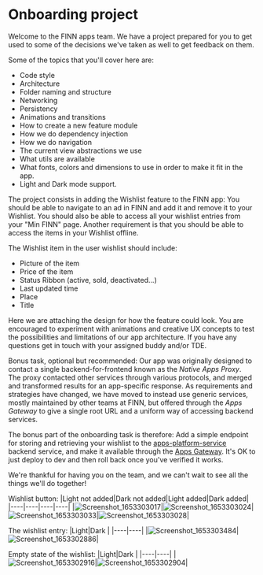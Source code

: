 # Onboarding project

Welcome to the FINN apps team. We have a project prepared for you to get used to some of the decisions we've taken as well to get feedback on them.

Some of the topics that you'll cover here are:
- Code style
- Architecture
- Folder naming and structure
- Networking
- Persistency
- Animations and transitions
- How to create a new feature module
- How we do dependency injection
- How we do navigation
- The current view abstractions we use
- What utils are available
- What fonts, colors and dimensions to use in order to make it fit in the app.
- Light and Dark mode support.

The project consists in adding the Wishlist feature to the FINN app: You should be able to navigate to an ad in FINN and add it and remove it to your Wishlist. You should also be able to access all your wishlist entries from your "Min FINN" page.
Another requirement is that you should be able to access the items in your Wishlist offline.

The Wishlist item in the user wishlist should include:
- Picture of the item
- Price of the item
- Status Ribbon (active, sold, deactivated...)
- Last updated time
- Place
- Title

Here we are attaching the design for how the feature could look.
You are encouraged to experiment with animations and creative UX concepts to test the possibilities and limitations of our app architecture.
If you have any questions get in touch with your assigned buddy and/or TDE.


Bonus task, optional but recommended: Our app was originally designed to contact a single backend-for-frontend known as the *Native Apps Proxy*. The proxy contacted other services through various protocols, and merged and transformed results for an app-specific response. 
As requirements and strategies have changed, we have moved to instead use generic services, mostly maintained by other teams at FINN, but offered through the *Apps Gateway* to give a single root URL and a uniform way of accessing backend services. 

The bonus part of the onboarding task is therefore: Add a simple endpoint for storing and retrieving your wishlist to the [apps-platform-service](https://github.schibsted.io/finn/apps-platform-service) backend service, and make it available through the [Apps Gateway](https://github.schibsted.io/finn/apps-gw-poc). It's OK to just deploy to dev and then roll back once you've verified it works.

We're thankful for having you on the team, and we can't wait to see all the things we'll do together!

Wishlist button:
|Light not added|Dark not added|Light added|Dark added|
|----|----|----|----|
|![Screenshot_1653303017](https://user-images.githubusercontent.com/15628235/169805675-507a86ac-f249-4e09-8c1a-eb92d147ebcf.png)|![Screenshot_1653303024](https://user-images.githubusercontent.com/15628235/169805701-f4a1bcd2-c82f-443c-9c43-4ac22f0f4b17.png)|![Screenshot_1653303033](https://user-images.githubusercontent.com/15628235/169806063-6bcec6de-fe7b-47b9-9b5e-6afa21bae303.png)|![Screenshot_1653303028](https://user-images.githubusercontent.com/15628235/169806044-bb209877-f8c3-47e0-879b-d6b47378f4e3.png)|

The wishlist entry:
|Light|Dark |
|----|----|
|![Screenshot_1653303484](https://user-images.githubusercontent.com/15628235/169804978-3150815a-611f-4069-b133-01d13d0b4e47.png)|![Screenshot_1653302886](https://user-images.githubusercontent.com/15628235/169805078-bb9d54eb-836d-4a7d-a4e4-40563998ba1b.png)|

Empty state of the wishlist:
|Light|Dark |
|----|----|
|![Screenshot_1653302916](https://user-images.githubusercontent.com/15628235/169805460-9cd0d192-fcd5-40a6-aab9-133fa167ad18.png)|![Screenshot_1653302904](https://user-images.githubusercontent.com/15628235/169805537-50592ecf-d9a6-464e-ab83-d40b66125119.png)|




